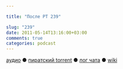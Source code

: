 ```yaml
---

title: "После РТ 239"

slug: "239"
date: 2011-05-14T13:16:00+03:00
comments: true
categories: podcast
---
```

[аудио](http://cdn.radio-t.com/rt239post.mp3) ● [пиратский torrent](http://pirates.radio-t.com/torrents/rt239post.mp3.torrent) ● [лог чата](http://chat.radio-t.com/logs/radio-t-239.html) ● [wiki](http://wiki.radio-t.com/%D0%9F%D0%BE%D1%81%D0%BB%D0%B5_%D0%A0%D0%A2_239)<audio src="http://cdn.radio-t.com/rt239post.mp3" preload="none">
